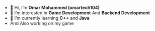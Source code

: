 - 👋 Hi, I’m **Omar Mohammed (omartech104)**
- 👀 I’m interested in **Game Development** And **Backend Development**
- 🌱 I’m currently learning **C++** and **Java**
- And Also working on my game
